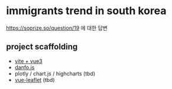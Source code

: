 # immigrants trend in south korea

https://soprize.so/question/19 에 대한 답변

## project scaffolding

- [vite + vue3](https://vitejs.dev/guide/)
- [danfo.js](https://danfo.jsdata.org/getting-started)
- plotly / chart.js / highcharts (tbd)
- [vue-leaflet](https://github.com/vue-leaflet/vue-leaflet) (tbd)
